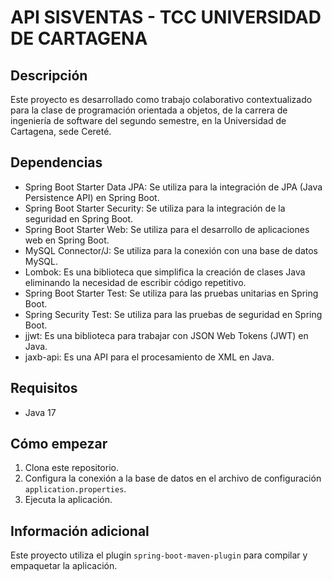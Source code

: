 # API SISVENTAS - TCC UNIVERSIDAD DE CARTAGENA

## Descripción

Este proyecto es desarrollado como trabajo colaborativo contextualizado para la clase de programación orientada a objetos, de la carrera de ingeniería de software del segundo semestre, en la Universidad de Cartagena, sede Cereté.

## Dependencias

- Spring Boot Starter Data JPA: Se utiliza para la integración de JPA (Java Persistence API) en Spring Boot.
- Spring Boot Starter Security: Se utiliza para la integración de la seguridad en Spring Boot.
- Spring Boot Starter Web: Se utiliza para el desarrollo de aplicaciones web en Spring Boot.
- MySQL Connector/J: Se utiliza para la conexión con una base de datos MySQL.
- Lombok: Es una biblioteca que simplifica la creación de clases Java eliminando la necesidad de escribir código repetitivo.
- Spring Boot Starter Test: Se utiliza para las pruebas unitarias en Spring Boot.
- Spring Security Test: Se utiliza para las pruebas de seguridad en Spring Boot.
- jjwt: Es una biblioteca para trabajar con JSON Web Tokens (JWT) en Java.
- jaxb-api: Es una API para el procesamiento de XML en Java.

## Requisitos

- Java 17

## Cómo empezar

1. Clona este repositorio.
2. Configura la conexión a la base de datos en el archivo de configuración `application.properties`.
3. Ejecuta la aplicación.

## Información adicional

Este proyecto utiliza el plugin `spring-boot-maven-plugin` para compilar y empaquetar la aplicación.
